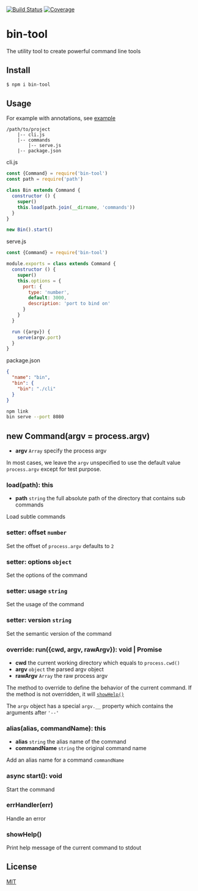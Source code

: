[![Build Status](https://travis-ci.org/kaelzhang/bin-tool.svg?branch=master)](https://travis-ci.org/kaelzhang/bin-tool)
[![Coverage](https://codecov.io/gh/kaelzhang/bin-tool/branch/master/graph/badge.svg)](https://codecov.io/gh/kaelzhang/bin-tool)
<!-- optional appveyor tst
[![Windows Build Status](https://ci.appveyor.com/api/projects/status/github/kaelzhang/bin-tool?branch=master&svg=true)](https://ci.appveyor.com/project/kaelzhang/bin-tool)
-->
<!-- optional npm version
[![NPM version](https://badge.fury.io/js/bin-tool.svg)](http://badge.fury.io/js/bin-tool)
-->
<!-- optional npm downloads
[![npm module downloads per month](http://img.shields.io/npm/dm/bin-tool.svg)](https://www.npmjs.org/package/bin-tool)
-->
<!-- optional dependency status
[![Dependency Status](https://david-dm.org/kaelzhang/bin-tool.svg)](https://david-dm.org/kaelzhang/bin-tool)
-->

# bin-tool

The utility tool to create powerful command line tools

## Install

```sh
$ npm i bin-tool
```

## Usage

For example with annotations, see [example](example)

```
/path/to/project
    |-- cli.js
    |-- commands
        |-- serve.js
    |-- package.json
```

cli.js
```js
const {Command} = require('bin-tool')
const path = require('path')

class Bin extends Command {
  constructor () {
    super()
    this.load(path.join(__dirname, 'commands'))
  }
}

new Bin().start()
```

serve.js

```js
const {Command} = require('bin-tool')

module.exports = class extends Command {
  constructor () {
    super()
    this.options = {
      port: {
        type: 'number',
        default: 3000,
        description: 'port to bind on'
      }
    }
  }

  run ({argv}) {
    serve(argv.port)
  }
}
```

package.json

```json
{
  "name": "bin",
  "bin": {
    "bin": "./cli"
  }
}
```

```sh
npm link
bin serve --port 8080
```

## new Command(argv = process.argv)

- **argv** `Array` specify the process argv

In most cases, we leave the `argv` unspecified to use the default value `process.argv` except for test purpose.

### load(path): this

- **path** `string` the full absolute path of the directory that contains sub commands

Load subtle commands

### setter: offset `number`

Set the offset of `process.argv` defaults to `2`

### setter: options `object`

Set the options of the command

### setter: usage `string`

Set the usage of the command

### setter: version `string`

Set the semantic version of the command

### override: run({cwd, argv, rawArgv}): void | Promise

- **cwd** the current working directory which equals to `process.cwd()`
- **argv** `object` the parsed argv object
- **rawArgv** `Array` the raw process argv

The method to override to define the behavior of the current command. If the method is not overridden, it will [`showHelp()`](#showhelp)

The `argv` object has a special `argv.__` property which contains the arguments after `'--'`

### alias(alias, commandName): this

- **alias** `string` the alias name of the command
- **commandName** `string` the original command name

Add an alias name for a command `commandName`

### async start(): void

Start the command

### errHandler(err)

Handle an error

### showHelp()

Print help message of the current command to stdout

## License

[MIT](LICENSE)
